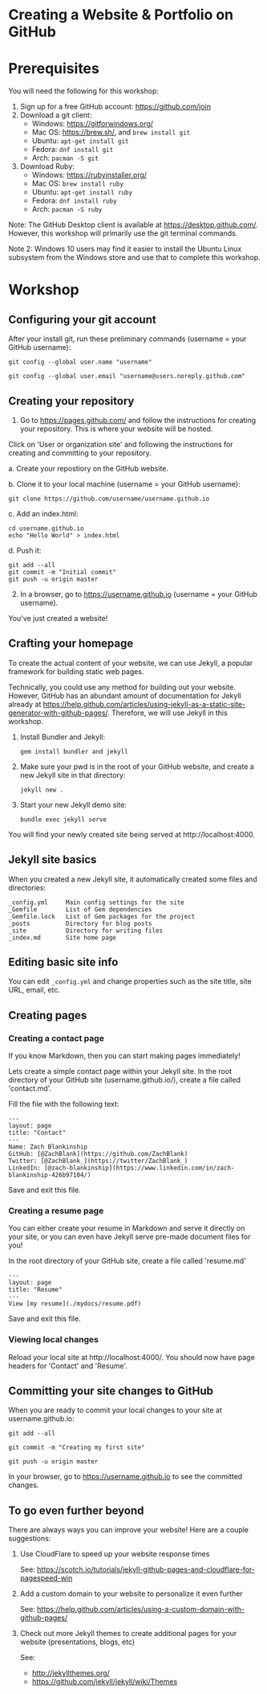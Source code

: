 Creating a Website & Portfolio on GitHub
========================================

# Prerequisites

You will need the following for this workshop:

1. Sign up for a free GitHub account:  https://github.com/join
2. Download a git client:
    - Windows: https://gitforwindows.org/
    - Mac OS: https://brew.sh/, and `brew install git`
    - Ubuntu: `apt-get install git`
    - Fedora: `dnf install git`
    - Arch: `pacman -S git`
3. Download Ruby:
    - Windows: https://rubyinstaller.org/
    - Mac OS: `brew install ruby`
    - Ubuntu: `apt-get install ruby`
    - Fedora: `dnf install ruby`
    - Arch: `pacman -S ruby`

Note: The GitHub Desktop client is available at https://desktop.github.com/. However, this workshop will primarily use the git terminal commands.

Note 2: Windows 10 users may find it easier to install the Ubuntu Linux subsystem from the Windows store and use that to complete this workshop.

# Workshop

## Configuring your git account

After your install git, run these preliminary commands (username = your GitHub username):

`git config --global user.name "username"`

`git config --global user.email "username@users.noreply.github.com"`

## Creating your repository

1.  Go to https://pages.github.com/ and follow the instructions for creating your repository. This is where your website will be hosted.

Click on 'User or organization site' and following the instructions for creating and committing to your repository.

a.  Create your repostiory on the GitHub website.

b.  Clone it to your local machine (username = your GitHub username):

`git clone https://github.com/username/username.github.io`

c.  Add an index.html:

```
cd username.github.io
echo "Hello World" > index.html
```
d.  Push it:

```
git add --all
git commit -m "Initial commit"
git push -u origin master
```

2.  In a browser, go to https://username.github.io (username = your GitHub username).

You've just created a website!

## Crafting your homepage

To create the actual content of your website, we can use Jekyll, a popular framework for building static web pages.

Technically, you could use any method for building out your website. However, GitHub has an abundant amount of documentation for Jekyll already at https://help.github.com/articles/using-jekyll-as-a-static-site-generator-with-github-pages/. Therefore, we will use Jekyll in this workshop.

1.  Install Bundler and Jekyll:

    `gem install bundler and jekyll`

2.  Make sure your pwd is in the root of your GitHub website, and create a new Jekyll site in that directory:

    `jekyll new .`

3.  Start your new Jekyll demo site:

    `bundle exec jekyll serve`

You will find your newly created site being served at http://localhost:4000.

## Jekyll site basics

When you created a new Jekyll site, it automatically created some files and directories:

```
_config.yml     Main config settings for the site
_Gemfile        List of Gem dependencies
_Gemfile.lock   List of Gem packages for the project
_posts          Directory for blog posts
_site           Directory for writing files
_index.md       Site home page
```

## Editing basic site info

You can edit `_config.yml` and change properties such as the site title, site URL, email, etc.

## Creating pages

### Creating a contact page

If you know Markdown, then you can start making pages immediately!

Lets create a simple contact page within your Jekyll site. In the root directory of your GitHub site (username.github.io/), create a file called 'contact.md'.

Fill the file with the following text:

```
---
layout: page
title: "Contact"
---
Name: Zach Blankinship
GitHub: [@ZachBlank](https://github.com/ZachBlank)
Twitter: [@ZachBlank_](https://twitter/ZachBlank_)
LinkedIn: [@zach-blankinship](https://www.linkedin.com/in/zach-blankinship-426b97104/)
```

Save and exit this file.

### Creating a resume page

You can either create your resume in Markdown and serve it directly on your site, or you can even have Jekyll serve pre-made document files for you!

In the root directory of your GitHub site, create a file called 'resume.md'

```
---
layout: page
title: "Resume"
---
View [my resume](./mydocs/resume.pdf)
```

Save and exit this file.

### Viewing local changes

Reload your local site at http://localhost:4000/. You should now have page headers for 'Contact' and 'Resume'.

## Committing your site changes to GitHub

When you are ready to commit your local changes to your site at username.github.io:

`git add --all`

`git commit -m "Creating my first site"`

`git push -u origin master`

In your browser, go to https://username.github.io to see the committed changes.

## To go even further beyond

There are always ways you can improve your website! Here are a couple suggestions:

1.  Use CloudFlare to speed up your website response times

    See: https://scotch.io/tutorials/jekyll-github-pages-and-cloudflare-for-pagespeed-win

2.  Add a custom domain to your website to personalize it even further

    See: https://help.github.com/articles/using-a-custom-domain-with-github-pages/

3.  Check out more Jekyll themes to create additional pages for your website (presentations, blogs, etc)

    See:
    * http://jekyllthemes.org/
    * https://github.com/jekyll/jekyll/wiki/Themes
